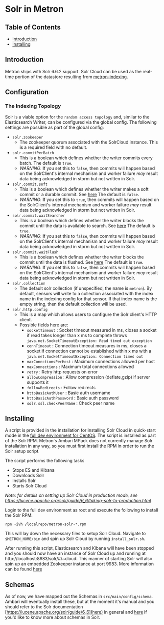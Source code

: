 <!--
Licensed to the Apache Software Foundation (ASF) under one
or more contributor license agreements.  See the NOTICE file
distributed with this work for additional information
regarding copyright ownership.  The ASF licenses this file
to you under the Apache License, Version 2.0 (the
"License"); you may not use this file except in compliance
with the License.  You may obtain a copy of the License at

    http://www.apache.org/licenses/LICENSE-2.0

Unless required by applicable law or agreed to in writing, software
distributed under the License is distributed on an "AS IS" BASIS,
WITHOUT WARRANTIES OR CONDITIONS OF ANY KIND, either express or implied.
See the License for the specific language governing permissions and
limitations under the License.
-->
# Solr in Metron

## Table of Contents

* [Introduction](#introduction)
* [Installing](#installing)

## Introduction

Metron ships with Solr 6.6.2 support. Solr Cloud can be used as the real-time portion of the datastore resulting from [metron-indexing](../metron-indexing/README.md).

## Configuration

### The Indexing Topology

Solr is a viable option for the `random access topology` and, similar to the Elasticsearch Writer, can be configured
via the global config.  The following settings are possible as part of the global config:
* `solr.zookeeper`
  * The zookeeper quorum associated with the SolrCloud instance.  This is a required field with no default.
* `solr.commitPerBatch`
  * This is a boolean which defines whether the writer commits every batch.  The default is `true`.
  * _WARNING_: If you set this to `false`, then commits will happen based on the SolrClient's internal mechanism and
    worker failure *may* result data being acknowledged in storm but not written in Solr.
* `solr.commit.soft`
  * This is a boolean which defines whether the writer makes a soft commit or a durable commit.  See [here](https://lucene.apache.org/solr/guide/6_6/near-real-time-searching.html#NearRealTimeSearching-AutoCommits)  The default is `false`.
  * _WARNING_: If you set this to `true`, then commits will happen based on the SolrClient's internal mechanism and
    worker failure *may* result data being acknowledged in storm but not written in Solr.
* `solr.commit.waitSearcher`
  * This is a boolean which defines whether the writer blocks the commit until the data is available to search.  See [here](https://lucene.apache.org/solr/guide/6_6/near-real-time-searching.html#NearRealTimeSearching-AutoCommits)  The default is `true`.
  * _WARNING_: If you set this to `false`, then commits will happen based on the SolrClient's internal mechanism and
    worker failure *may* result data being acknowledged in storm but not written in Solr.
* `solr.commit.waitFlush`
  * This is a boolean which defines whether the writer blocks the commit until the data is flushed.  See [here](https://lucene.apache.org/solr/guide/6_6/near-real-time-searching.html#NearRealTimeSearching-AutoCommits)  The default is `true`.
  * _WARNING_: If you set this to `false`, then commits will happen based on the SolrClient's internal mechanism and
    worker failure *may* result data being acknowledged in storm but not written in Solr.
* `solr.collection`
  * The default solr collection (if unspecified, the name is `metron`).  By default, sensors will write to a collection associated with the index name in the
  indexing config for that sensor.  If that index name is the empty string, then the default collection will be used.
* `solr.http.config`
  * This is a map which allows users to configure the Solr client's HTTP client.
  * Possible fields here are:
    * `socketTimeout` : Socket timeout measured in ms, closes a socket if read takes longer than x ms to complete
    throws `java.net.SocketTimeoutException: Read timed out exception`
    * `connTimeout` : Connection timeout measures in ms, closes a socket if connection cannot be established within x ms
    with a `java.net.SocketTimeoutException: Connection timed out`
    * `maxConectionsPerHost` : Maximum connections allowed per host
    * `maxConnections` :  Maximum total connections allowed
    * `retry` : Retry http requests on error
    * `allowCompression` :  Allow compression (deflate,gzip) if server supports it
    * `followRedirects` : Follow redirects
    * `httpBasicAuthUser` : Basic auth username
    * `httpBasicAuthPassword` : Basic auth password
    * `solr.ssl.checkPeerName` : Check peer name


## Installing

A script is provided in the installation for installing Solr Cloud in quick-start mode in the [full dev environment for CentOS](../../metron-deployment/development/centos6).
The script is installed as part of the Solr RPM. Metron's Ambari MPack does not currently manage Solr installation in any way, so
you must first install the RPM in order to run the Solr setup script.

The script performs the following tasks

* Stops ES and Kibana
* Downloads Solr
* Installs Solr
* Starts Solr Cloud

_Note: for details on setting up Solr Cloud in production mode, see https://lucene.apache.org/solr/guide/6_6/taking-solr-to-production.html_

Login to the full dev environment as root and execute the following to install the Solr RPM.

```
rpm -ivh /localrepo/metron-solr-*.rpm
```

This will lay down the necessary files to setup Solr Cloud. Navigate to `$METRON_HOME/bin` and spin up Solr Cloud by running `install_solr.sh`.

After running this script, Elasticsearch and Kibana will have been stopped and you should now have an instance of Solr Cloud up and running at http://localhost:8983/solr/#/~cloud. This manner
of starting Solr will also spin up an embedded Zookeeper instance at port 9983. More information can be found [here](https://lucene.apache.org/solr/guide/6_6/getting-started-with-solrcloud.html)

## Schemas

As of now, we have mapped out the Schemas in `src/main/config/schema`.
Ambari will eventually install these, but at the moment it's manual and
you should refer to the Solr documentation [https://lucene.apache.org/solr/guide/6_6](here) in general
and [here](https://lucene.apache.org/solr/guide/6_6/documents-fields-and-schema-design.html) if you'd like to know more about schemas in Solr.
